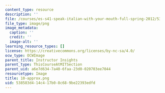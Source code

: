 ```yaml
---
content_type: resource
description: ''
file: /courses/es-s41-speak-italian-with-your-mouth-full-spring-2012/538583d414c417b08c689be22393edfd_10-approx.png
file_type: image/png
image_metadata:
  caption: ''
  credit: ''
  image-alt: ''
learning_resource_types: []
license: https://creativecommons.org/licenses/by-nc-sa/4.0/
ocw_type: OCWImage
parent_title: Instructor Insights
parent_type: ThisCourseAtMITSection
parent_uid: a6e7d634-7a40-6faa-23d0-020703ee7044
resourcetype: Image
title: 10-approx.png
uid: 538583d4-14c4-17b0-8c68-9be22393edfd
---
```


